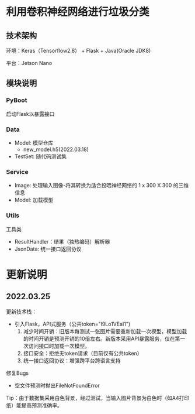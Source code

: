 # 利用卷积神经网络进行垃圾分类

## 技术架构
环境：Keras（Tensorflow2.8） + Flask + Java(Oracle JDK8)

平台：Jetson Nano

## 模块说明

### PyBoot
启动Flask以暴露接口

### Data

- Model: 模型仓库 
  - new_model.h5(2022.03.18) 
- TestSet: 随代码测试集


### Service
- Image: 处理输入图像-将其转换为适合投喂神经网络的 1 x 300 X 300 的三维信息
- Model: 加载模型

### Utils
工具类

 - ResultHandler：结果（独热编码）解析器
 - JsonData: 统一接口返回协议

# 更新说明

## 2022.03.25

更新技术栈：
- 引入Flask，API式服务（公共token="I9Lo1VEaI1")
    1. 减少时间开销：旧版本每测试一张图片需要重新加载一次模型，模型加载的时间开销是预测开销的10倍左右。新版本采用API暴露服务，仅在第一次访问接口时加载一次模型。
    2. 接口安全：拒绝无token请求（目前仅有公共token）
    3. 统一接口返回协议：增强跨平台跨语言支持

修复Bugs
  - 空文件预测时抛出FileNotFoundError
  

Tip：由于数据集采用白色背景，经过测试，当输入图片背景为白色时（如A4打印纸）能提高预测准确率。